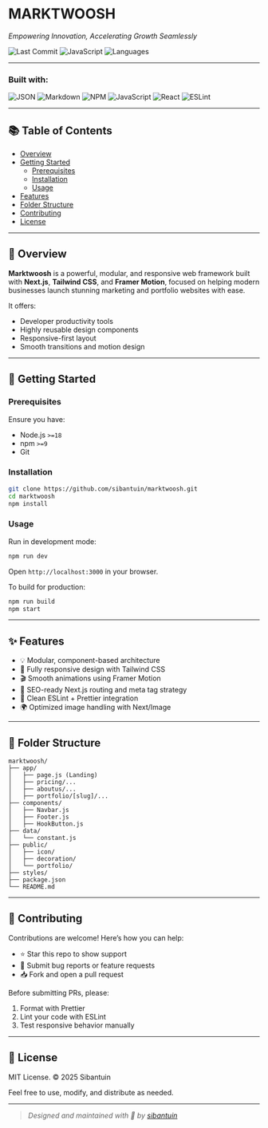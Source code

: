 # MARKTWOOSH

_Empowering Innovation, Accelerating Growth Seamlessly_

![Last Commit](https://img.shields.io/github/last-commit/sibantuin/marktwoosh?style=flat-square)
![JavaScript](https://img.shields.io/badge/javascript-98.1%25-blue?style=flat-square&logo=javascript)
![Languages](https://img.shields.io/github/languages/count/sibantuin/marktwoosh?style=flat-square)

---

### Built with:

![JSON](https://img.shields.io/badge/-JSON-000?style=flat-square&logo=json)
![Markdown](https://img.shields.io/badge/-Markdown-000?style=flat-square&logo=markdown)
![NPM](https://img.shields.io/badge/-npm-CB3837?style=flat-square&logo=npm)
![JavaScript](https://img.shields.io/badge/-JavaScript-F7DF1E?style=flat-square&logo=javascript&logoColor=black)
![React](https://img.shields.io/badge/-React-61DAFB?style=flat-square&logo=react&logoColor=black)
![ESLint](https://img.shields.io/badge/-ESLint-4B32C3?style=flat-square&logo=eslint)

---

## 📚 Table of Contents

- [Overview](#overview)
- [Getting Started](#getting-started)
  - [Prerequisites](#prerequisites)
  - [Installation](#installation)
  - [Usage](#usage)
- [Features](#features)
- [Folder Structure](#folder-structure)
- [Contributing](#contributing)
- [License](#license)

---

## 🧭 Overview

**Marktwoosh** is a powerful, modular, and responsive web framework built with **Next.js**, **Tailwind CSS**, and **Framer Motion**, focused on helping modern businesses launch stunning marketing and portfolio websites with ease.

It offers:

- Developer productivity tools
- Highly reusable design components
- Responsive-first layout
- Smooth transitions and motion design

---

## 🚀 Getting Started

### Prerequisites

Ensure you have:

- Node.js `>=18`
- npm `>=9`
- Git

### Installation

```bash
git clone https://github.com/sibantuin/marktwoosh.git
cd marktwoosh
npm install
```

### Usage

Run in development mode:

```bash
npm run dev
```

Open `http://localhost:3000` in your browser.

To build for production:

```bash
npm run build
npm start
```

---

## ✨ Features

- 💡 Modular, component-based architecture
- 🎨 Fully responsive design with Tailwind CSS
- 🎬 Smooth animations using Framer Motion
- 🧠 SEO-ready Next.js routing and meta tag strategy
- 🧹 Clean ESLint + Prettier integration
- 🌍 Optimized image handling with Next/Image

---

## 📁 Folder Structure

```
marktwoosh/
├── app/
│   ├── page.js (Landing)
│   ├── pricing/...
│   ├── aboutus/...
│   ├── portfolio/[slug]/...
├── components/
│   ├── Navbar.js
│   ├── Footer.js
│   ├── HookButton.js
├── data/
│   └── constant.js
├── public/
│   ├── icon/
│   ├── decoration/
│   └── portfolio/
├── styles/
├── package.json
└── README.md
```

---

## 🤝 Contributing

Contributions are welcome! Here’s how you can help:

- ⭐️ Star this repo to show support
- 🐛 Submit bug reports or feature requests
- 📥 Fork and open a pull request

Before submitting PRs, please:

1. Format with Prettier
2. Lint your code with ESLint
3. Test responsive behavior manually

---

## 📄 License

MIT License. © 2025 Sibantuin

Feel free to use, modify, and distribute as needed.

---

> _Designed and maintained with 💚 by [sibantuin](https://github.com/sibantuin)_
